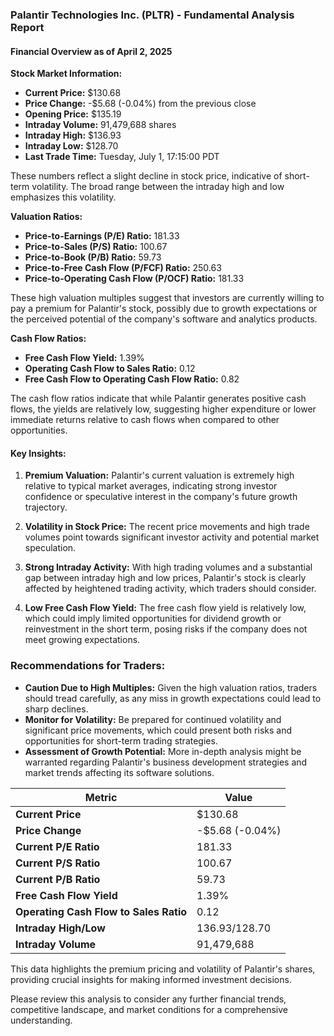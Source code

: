 ### Palantir Technologies Inc. (PLTR) - Fundamental Analysis Report

#### Financial Overview as of April 2, 2025

**Stock Market Information:**
- **Current Price:** $130.68
- **Price Change:** -$5.68 (-0.04%) from the previous close
- **Opening Price:** $135.19
- **Intraday Volume:** 91,479,688 shares
- **Intraday High:** $136.93
- **Intraday Low:** $128.70
- **Last Trade Time:** Tuesday, July 1, 17:15:00 PDT

These numbers reflect a slight decline in stock price, indicative of short-term volatility. The broad range between the intraday high and low emphasizes this volatility.

**Valuation Ratios:**
- **Price-to-Earnings (P/E) Ratio:** 181.33
- **Price-to-Sales (P/S) Ratio:** 100.67
- **Price-to-Book (P/B) Ratio:** 59.73
- **Price-to-Free Cash Flow (P/FCF) Ratio:** 250.63
- **Price-to-Operating Cash Flow (P/OCF) Ratio:** 181.33

These high valuation multiples suggest that investors are currently willing to pay a premium for Palantir's stock, possibly due to growth expectations or the perceived potential of the company's software and analytics products.

**Cash Flow Ratios:**
- **Free Cash Flow Yield:** 1.39%
- **Operating Cash Flow to Sales Ratio:** 0.12
- **Free Cash Flow to Operating Cash Flow Ratio:** 0.82

The cash flow ratios indicate that while Palantir generates positive cash flows, the yields are relatively low, suggesting higher expenditure or lower immediate returns relative to cash flows when compared to other opportunities.

#### Key Insights:
1. **Premium Valuation:** Palantir's current valuation is extremely high relative to typical market averages, indicating strong investor confidence or speculative interest in the company's future growth trajectory.
   
2. **Volatility in Stock Price:** The recent price movements and high trade volumes point towards significant investor activity and potential market speculation.

3. **Strong Intraday Activity:** With high trading volumes and a substantial gap between intraday high and low prices, Palantir's stock is clearly affected by heightened trading activity, which traders should consider.

4. **Low Free Cash Flow Yield:** The free cash flow yield is relatively low, which could imply limited opportunities for dividend growth or reinvestment in the short term, posing risks if the company does not meet growing expectations.

### Recommendations for Traders:
- **Caution Due to High Multiples:** Given the high valuation ratios, traders should tread carefully, as any miss in growth expectations could lead to sharp declines.
- **Monitor for Volatility:** Be prepared for continued volatility and significant price movements, which could present both risks and opportunities for short-term trading strategies.
- **Assessment of Growth Potential:** More in-depth analysis might be warranted regarding Palantir's business development strategies and market trends affecting its software solutions.

| **Metric**                            | **Value**       |
|---------------------------------------|-----------------|
| **Current Price**                     | $130.68         |
| **Price Change**                      | -$5.68 (-0.04%) |
| **Current P/E Ratio**                 | 181.33          |
| **Current P/S Ratio**                 | 100.67          |
| **Current P/B Ratio**                 | 59.73           |
| **Free Cash Flow Yield**              | 1.39%           |
| **Operating Cash Flow to Sales Ratio**| 0.12            |
| **Intraday High/Low**                 | $136.93/$128.70 |
| **Intraday Volume**                   | 91,479,688      |

This data highlights the premium pricing and volatility of Palantir's shares, providing crucial insights for making informed investment decisions. 

Please review this analysis to consider any further financial trends, competitive landscape, and market conditions for a comprehensive understanding.